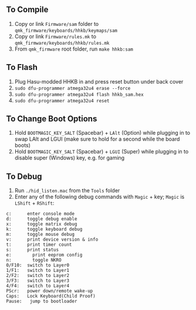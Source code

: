 ## To Compile
1. Copy or link `Firmware/sam` folder to `qmk_firmware/keyboards/hhkb/keymaps/sam`
2. Copy or link `Firmware/rules.mk` to `qmk_firmware/keyboards/hhkb/rules.mk`
3. From `qmk_firmware` root folder, run `make hhkb:sam`

## To Flash
1. Plug Hasu-modded HHKB in and press reset button under back cover
2. `sudo dfu-programmer atmega32u4 erase --force`
3. `sudo dfu-programmer atmega32u4 flash hhkb_sam.hex`
4. `sudo dfu-programmer atmega32u4 reset`

## To Change Boot Options
1. Hold `BOOTMAGIC_KEY_SALT` (Spacebar) + `LAlt` (Option) while plugging in to swap LAlt and LGUI (make sure to hold for a second while the board boots)
2. Hold `BOOTMAGIC_KEY_SALT` (Spacebar) + `LGUI` (Super) while plugging in to disable super (Windows) key, e.g. for gaming

## To Debug
1. Run `./hid_listen.mac` from the `Tools` folder
2. Enter any of the following debug commands with `Magic` + key; `Magic` is `LShift` + `RShift`:
```
c:      enter console mode
d:      toggle debug enable
x:      toggle matrix debug
k:      toggle keyboard debug
m:      toggle mouse debug
v:      print device version & info
t:      print timer count
s:      print status
e:        print eeprom config
n:        toggle NKRO
0/F10:  switch to Layer0
1/F1:   switch to Layer1
2/F2:   switch to Layer2
3/F3:   switch to Layer3
4/F4:   switch to Layer4
PScr:   power down/remote wake-up
Caps:   Lock Keyboard(Child Proof)
Pause:   jump to bootloader
```
